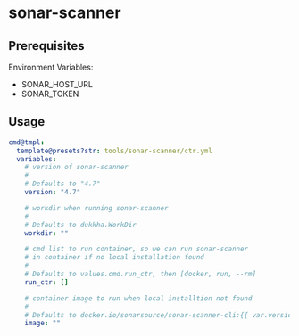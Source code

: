 # sonar-scanner

## Prerequisites

Environment Variables:

- SONAR_HOST_URL
- SONAR_TOKEN

## Usage

```yaml
cmd@tmpl:
  template@presets?str: tools/sonar-scanner/ctr.yml
  variables:
    # version of sonar-scanner
    #
    # Defaults to "4.7"
    version: "4.7"

    # workdir when running sonar-scanner
    #
    # Defaults to dukkha.WorkDir
    workdir: ""

    # cmd list to run container, so we can run sonar-scanner
    # in container if no local installation found
    #
    # Defaults to values.cmd.run_ctr, then [docker, run, --rm]
    run_ctr: []

    # container image to run when local installtion not found
    #
    # Defaults to docker.io/sonarsource/sonar-scanner-cli:{{ var.version }}
    image: ""
```
